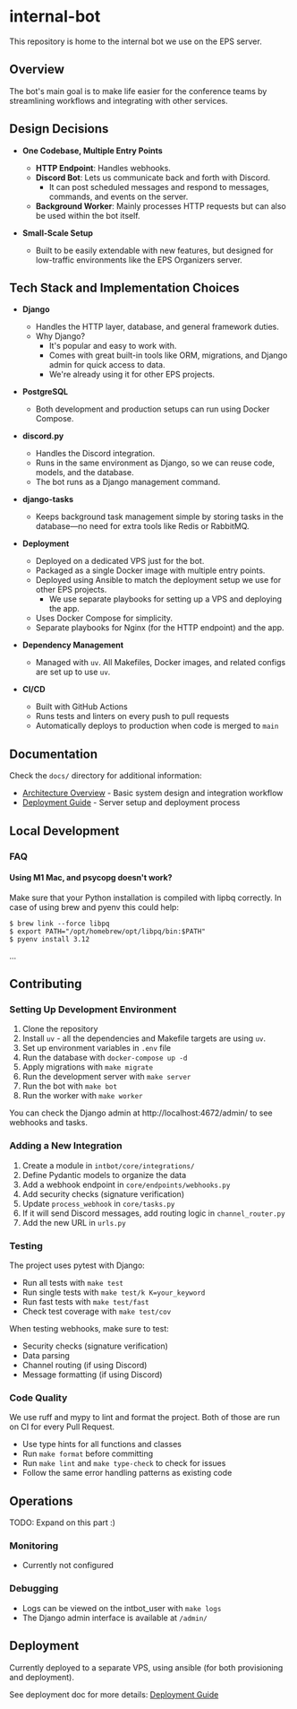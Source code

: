 # internal-bot

This repository is home to the internal bot we use on the EPS server.

## Overview

The bot's main goal is to make life easier for the conference teams by streamlining workflows and integrating with other services.


## Design Decisions

* **One Codebase, Multiple Entry Points**
  * **HTTP Endpoint**: Handles webhooks.
  * **Discord Bot**: Lets us communicate back and forth with Discord.
    * It can post scheduled messages and respond to messages, commands, and events on the server.
  * **Background Worker**: Mainly processes HTTP requests but can also be used within the bot itself.

* **Small-Scale Setup**
  * Built to be easily extendable with new features, but designed for low-traffic environments like the EPS Organizers server.

## Tech Stack and Implementation Choices

* **Django**
  * Handles the HTTP layer, database, and general framework duties.
  * Why Django?
    * It's popular and easy to work with.
    * Comes with great built-in tools like ORM, migrations, and Django admin for quick access to data.
    * We're already using it for other EPS projects.

* **PostgreSQL**
  * Both development and production setups can run using Docker Compose.

* **discord.py**
  * Handles the Discord integration.
  * Runs in the same environment as Django, so we can reuse code, models, and the database.
  * The bot runs as a Django management command.

* **django-tasks**
  * Keeps background task management simple by storing tasks in the database—no need for extra tools like Redis or RabbitMQ.

* **Deployment**
  * Deployed on a dedicated VPS just for the bot.
  * Packaged as a single Docker image with multiple entry points.
  * Deployed using Ansible to match the deployment setup we use for other EPS projects.
    * We use separate playbooks for setting up a VPS and deploying the app.
  * Uses Docker Compose for simplicity.
  * Separate playbooks for Nginx (for the HTTP endpoint) and the app.

* **Dependency Management**
  * Managed with `uv`. All Makefiles, Docker images, and related configs are set up to use `uv`.

* **CI/CD**
  * Built with GitHub Actions
  * Runs tests and linters on every push to pull requests
  * Automatically deploys to production when code is merged to `main`

## Documentation

Check the `docs/` directory for additional information:

* [Architecture Overview](docs/architecture.md) - Basic system design and integration workflow
* [Deployment Guide](docs/deployment.md) - Server setup and deployment process

## Local Development


### FAQ
####  Using M1 Mac, and psycopg doesn't work?

Make sure that your Python installation is compiled with lipbq correctly.
In case of using brew and pyenv this could help:

```
$ brew link --force libpq
$ export PATH="/opt/homebrew/opt/libpq/bin:$PATH"
$ pyenv install 3.12
```

...

## Contributing

### Setting Up Development Environment

1. Clone the repository
2. Install `uv` - all the dependencies and Makefile targets are using `uv`.
3. Set up environment variables in `.env` file
4. Run the database with `docker-compose up -d`
5. Apply migrations with `make migrate`
6. Run the development server with `make server`
7. Run the bot with `make bot`
8. Run the worker with `make worker`

You can check the Django admin at http://localhost:4672/admin/ to see webhooks and tasks.

### Adding a New Integration

1. Create a module in `intbot/core/integrations/`
2. Define Pydantic models to organize the data
3. Add a webhook endpoint in `core/endpoints/webhooks.py`
4. Add security checks (signature verification)
5. Update `process_webhook` in `core/tasks.py`
6. If it will send Discord messages, add routing logic in `channel_router.py`
7. Add the new URL in `urls.py`

### Testing

The project uses pytest with Django:
- Run all tests with `make test`
- Run single tests with `make test/k K=your_keyword`
- Run fast tests with `make test/fast`
- Check test coverage with `make test/cov`

When testing webhooks, make sure to test:
- Security checks (signature verification)
- Data parsing
- Channel routing (if using Discord)
- Message formatting (if using Discord)

### Code Quality

We use ruff and mypy to lint and format the project.
Both of those are run on CI for every Pull Request.

- Use type hints for all functions and classes
- Run `make format` before committing
- Run `make lint` and `make type-check` to check for issues
- Follow the same error handling patterns as existing code

## Operations

TODO: Expand on this part :)

### Monitoring

- Currently not configured

### Debugging

- Logs can be viewed on the intbot_user with `make logs`
- The Django admin interface is available at `/admin/`

## Deployment

Currently deployed to a separate VPS, using ansible (for both provisioning and deployment).

See deployment doc for more details: [Deployment Guide](docs/deployment.md)
